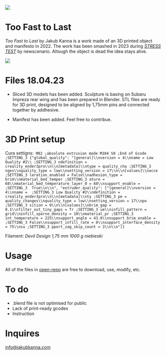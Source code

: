 
[![](https://github.com/jakubkanna/open-repo/blob/main/fightorflight/toofasttolast/jpg/kuba06-scaled.jpg?raw=true)](https://github.com/jakubkanna/open-repo/blob/main/fightorflight/toofasttolast/jpg/kuba06-scaled.jpg?raw=true)

# Too Fast to Last
*Too Fast to Last* by Jakub Kanna is a work made of an 3D printed object and manifesto in 2022. The work has been smashed in 2023 during [*STRESS TEST*](http://newscenario.net/stresstest/ "STRESS TEST") by newscenario. Altough the object is dead the idea stays alive. 

[![](https://github.com/jakubkanna/open-repo/blob/main/fightorflight/toofasttolast/jpg/Screenshot%202023-04-18%20231244.png?raw=true)](https://github.com/jakubkanna/open-repo/blob/main/fightorflight/toofasttolast/jpg/Screenshot%202023-04-18%20231244.png?raw=true)

# Files 18.04.23
- Sliced 3D models has been added. Sculpture is basing on Subaru Impreza rear wing and has been prepared in Blender. STL files are ready for 3D print, designed to be aligned by 1,75mm pins and connected together by addhesive.

- Manifest has been added. Feel free to contribue.

# 3D Print setup
Cura settigns:`
M82 ;absolute extrusion mode
M104 S0
;End of Gcode
;SETTING_3 {"global_quality": "[general]\\nversion = 4\\nname = Low Quality #2\\
;SETTING_3 ndefinition = creality_ender3pro\\n\\n[metadata]\\ntype = quality_cha
;SETTING_3 nges\\nquality_type = low\\nsetting_version = 17\\n\\n[values]\\nacce
;SETTING_3 leration_enabled = False\\nadhesion_type = brim\\nmaterial_bed_temper
;SETTING_3 ature = 68\\nmaterial_bed_temperature_layer_0 = 68\\nsupport_enable =
;SETTING_3  True\\n\\n", "extruder_quality": ["[general]\\nversion = 4\\nname = 
;SETTING_3 Low Quality #2\\ndefinition = creality_ender3pro\\n\\n[metadata]\\nty
;SETTING_3 pe = quality_changes\\nquality_type = low\\nsetting_version = 17\\npo
;SETTING_3 sition = 0\\n\\n[values]\\nbrim_gap = 0.1\\nfilter_out_tiny_gaps = Tr
;SETTING_3 ue\\ninfill_pattern = grid\\ninfill_sparse_density = 10\\nmaterial_pr
;SETTING_3 int_temperature = 225\\nsupport_angle = 43.0\\nsupport_brim_enable = 
;SETTING_3 False\\nsupport_infill_rate = 0\\nsupport_interface_density = 75\\nsu
;SETTING_3 pport_zag_skip_count = 3\\n\\n"]}`

Filament: *Devil Design 1,75 mm 1000 g niebieski*

# Usage
All of the files in [open-repo](https://github.com/jakubkanna/open-repo "open-repo") are free to download, use, modify, etc.

# To do
- .blend file is not optimised for public
- Lack of print-ready gcodes
- Instruction

# Inquires
info@jakubkanna.com
